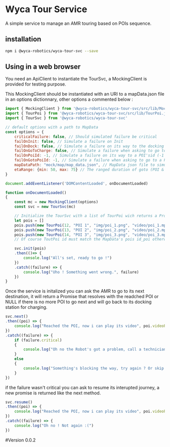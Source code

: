 # Wyca Tour Service

A simple service to manage an AMR touring based on POIs sequence.

## installation
```bash
npm i @wyca-robotics/wyca-tour-svc --save
```

## Using in a web browser

You need an ApiClient to instantiate the TourSvc, a MockingClient is provided for testing purpose.

This MockingClient should be instantiated with an URI to a mapData.json file in an options dictionnary, other options a commented below :

```js
import { MockingClient } from '@wyca-robotics/wyca-tour-svc/src/lib/MockingClient.js'
import { TourPoi } from '@wyca-robotics/wyca-tour-svc/src/lib/TourPoi.js'
import { TourSvc } from '@wyca-robotics/wyca-tour-svc'

// default options with a path to MapData
const options = {
    criticalFailure: false, // Should simulated failure be critical
    failOnInit: false, // Simulate a failure on Init
    failOnDock: false, // Simulate a failure on its way to the docking station
    failOnGoToCharge: false, // Simulate a failure when asking to go to dock
    failOnPoiId: -1, // Simulate a failure on its way to a POI'sid (-1 for none)
    failOnGotoPoiId: -1, // Simulate a failure when asking to go to a POI'sid (-1 for none)
    mapDataPath: "mock/map/map_data.json", // MapData json file to simulate the robot's current MapData
    etaRange: {min: 50, max: 75} // The ranged duration of goto (POI & Charge) actions'simulation.
}

document.addEventListener('DOMContentLoaded', onDocumentLoaded)

function onDocumentLoaded()
{
    const mc = new MockingClient(options)
    const svc = new TourSvc(mc)

    // Initialize the TourSvc with a list of TourPoi wich returns a Promise once the service is initialized
    let pois = []
    pois.push(new TourPoi(12, "POI 1", "img/poi_1.png", "video/poi_1.mp4"))
    pois.push(new TourPoi(13, "POI 2", "img/poi_2.png", "video/poi_2.mp4"))
    pois.push(new TourPoi(14, "POI 3", "img/poi_3.png", "video/poi_3.mp4"))
    // Of course ToutPoi id must match the MapData's pois id_poi otherwise it will be rejected

    svc.init(pois)
    .then(()=> {
        console.log("All's set, ready to go !")
    })
    .catch((failure) => {
        console.log("Uho ! Something went wrong.", failure)
    })
}

```



Once the service is initalized you can ask the AMR to go to its next destination, it will return a Promise that resolves with the readched POI or NULL if there is no more POI to go next and will go back to its docking station for charging.

```js
svc.next()
.then((poi) => {
    console.log("Reached the POI, now i can play its video", poi.videoPath)
})
.catch((failure) => {
    if (failure.critical)
    {
        console.log("Oh no the Robot's got a problem, call a technician !")
    }
    else
    {
        console.log("Something's blocking the way, try again ? Or skip to next POI ?")
    }
})
```
if the failure wasn't critical you can ask to resume its interupted journey, a new promise is returned like the next method.

```js
svc.resume()
.then((poi) => {
    console.log("Reached the POI, now i can play its video", poi.videoPath)
})
.catch((failure) => {
    console.log("Oh no ! Not again :(")
})
```

#Version
0.0.2